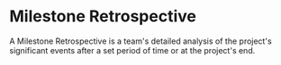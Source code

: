 # Milestone Retrospective


A Milestone Retrospective is a team's detailed analysis of the project's
significant events after a set period of time or at the project's end.

